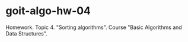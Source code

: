 # goit-algo-hw-04
Homework. Topic 4. "Sorting algorithms". Course "Basic Algorithms and Data Structures". 
